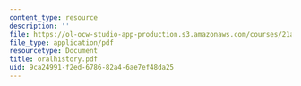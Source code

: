 ```yaml
---
content_type: resource
description: ''
file: https://ol-ocw-studio-app-production.s3.amazonaws.com/courses/21a-441-the-conquest-of-america-spring-2004/9ca24991f2ed678682a46ae7ef48da25_oralhistory.pdf
file_type: application/pdf
resourcetype: Document
title: oralhistory.pdf
uid: 9ca24991-f2ed-6786-82a4-6ae7ef48da25
---
```

